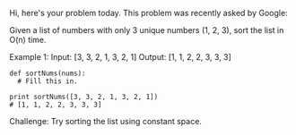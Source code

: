 Hi, here's your problem today. This problem was recently asked by Google:


Given a list of numbers with only 3 unique numbers (1, 2, 3), sort the list in O(n) time.


Example 1:
Input: [3, 3, 2, 1, 3, 2, 1]
Output: [1, 1, 2, 2, 3, 3, 3]

```
def sortNums(nums):
  # Fill this in.

print sortNums([3, 3, 2, 1, 3, 2, 1])
# [1, 1, 2, 2, 3, 3, 3]
```

Challenge: Try sorting the list using constant space.
